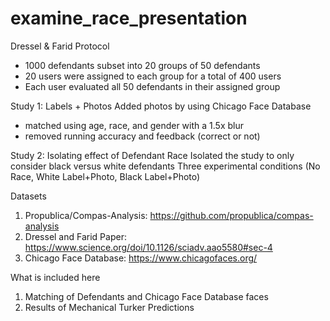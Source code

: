 # examine_race_presentation

Dressel & Farid Protocol
- 1000 defendants subset into 20 groups of 50 defendants
- 20 users were assigned to each group for a total of 400 users 
- Each user evaluated all 50 defendants in their assigned group

Study 1: Labels + Photos
Added photos by using Chicago Face Database 
- matched using age, race, and gender with a 1.5x blur
- removed running accuracy and feedback (correct or not) 

Study 2: Isolating effect of Defendant Race 
Isolated the study to only consider black versus white defendants
Three experimental conditions (No Race, White Label+Photo, Black Label+Photo)

Datasets
1. Propublica/Compas-Analysis: https://github.com/propublica/compas-analysis
2. Dressel and Farid Paper: https://www.science.org/doi/10.1126/sciadv.aao5580#sec-4
3. Chicago Face Database: https://www.chicagofaces.org/

What is included here
1. Matching of Defendants and Chicago Face Database faces
2. Results of Mechanical Turker Predictions
